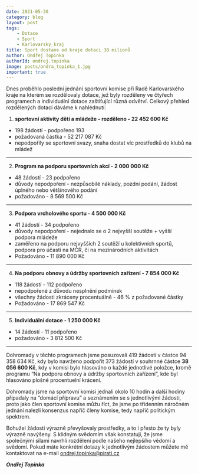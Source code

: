 ```yaml
---
date: 2021-05-30
category: blog
layout: post
tags:
    - Dotace
    - Sport
    - Karlovarský_kraj
title: Sport dostane od kraje dotaci 38 milionů
author: Ondřej Topinka
authorId: ondrej.topinka
image: posts/ondra_topinka_1.jpg
important: true
---
```


Dnes proběhlo poslední jednání sportovní komise při Radě Karlovarského kraje na kterém se rozdělovaly dotace, jež byly rozděleny ve čtyřech programech a individuální dotace zaštiťující různá odvětví. Celkový přehled rozdělených dotací dáváme k nahlédnutí:

1.  **sportovní aktivity dětí a mládeže - rozděleno - 22 452 600 Kč**
  -   198 žádostí - podpořeno 193
  -   požadovaná částka - 52 217 087 Kč
  -   nepodpořily se sportovní svazy, snaha dostat víc prostředků do klubů na mládež
---
    
2.  **Program na podporu sportovních akcí - 2 000 000 Kč**
  -   48 žádostí - 23 podpořeno
  -   důvody nepodpoření - nezpůsobilé náklady, pozdní podání, žádost úplného nebo většinového podání
  -   požadováno - 8 569 500 Kč
---

3.  **Podpora vrcholového sportu - 4 500 000 Kč**
  -   41 žádostí - 34 podpořeno
  -   důvody nepodpoření - nejednalo se o 2 nejvyšší soutěže + vyšší podpora mládeže
  -   zaměřeno na podporu nejvyšších 2 soutěží u kolektivních sportů, podpora pro účasti na MČR, či na mezinárodních aktivitách
  -   Požadováno - 11 890 000 Kč
---

4.  **Na podporu obnovy a údržby sportovních zařízení - 7 854 000 Kč**
  -   118 žádostí - 112 podpořeno
  -   nepodpořené z důvodu nesplnění podmínek
  -   všechny žádosti zkráceny procentuálně - 46 % z požadované částky
  -   Požadováno - 17 869 547 Kč
---

5.  **Individuální dotace - 1 250 000 Kč**
  -   14 žádostí - 11 podpořeno
  -   požadováno - 3 812 500 Kč
---

Dohromady v těchto programech jsme posuzovali 419 žádostí v částce 94 358 634 Kč, kdy bylo navrženo podpořit 373 žádostí v souhrnné částce **38 056 600 Kč**, kdy v komisi bylo hlasováno o každé jednotlivé položce, kromě programu “Na podporu obnovy a údržby sportovních zařízení”, kde byl hlasováno plošné procentuelní krácení.

Dohromady jsme na sportovní komisi jednali okolo 10 hodin a další hodiny připadaly na “domácí přípravu” a seznámením se s jednotlivými žádosti, proto jako člen sportovní komise můžu říct, že jsme po třídenním náročném jednání nalezli konsenzus napříč členy komise, tedy napříč politickým spektrem.

Bohužel žádosti výrazně převyšovaly prostředky, a to i přesto že ty byly výrazně navýšeny.
S klidným svědomím však konstatuji, že jsme společnými silami navrhli rozdělení podle našeho nejlepšího vědomí a svědomí.
Pokud máte konkrétní dotazy k jednotlivým žádostem můžete mě kontaktovat na e-mail ondrej.topinka@pirati.cz


***Ondřej Topinka***
